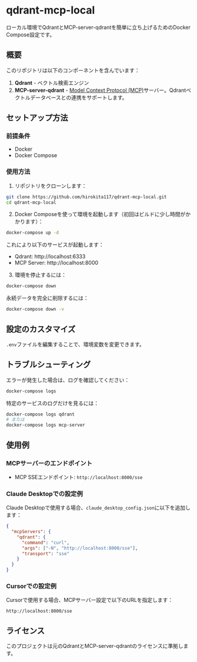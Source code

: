 # qdrant-mcp-local

ローカル環境でQdrantとMCP-server-qdrantを簡単に立ち上げるためのDocker Compose設定です。

## 概要

このリポジトリは以下のコンポーネントを含んでいます：

1. **Qdrant** - ベクトル検索エンジン
2. **MCP-server-qdrant** - [Model Context Protocol (MCP)](https://modelcontextprotocol.io/introduction)サーバー。Qdrantベクトルデータベースとの連携をサポートします。

## セットアップ方法

### 前提条件

- Docker
- Docker Compose

### 使用方法

1. リポジトリをクローンします：

```bash
git clone https://github.com/hirokita117/qdrant-mcp-local.git
cd qdrant-mcp-local
```

2. Docker Composeを使って環境を起動します（初回はビルドに少し時間がかかります）：

```bash
docker-compose up -d
```

これにより以下のサービスが起動します：
- Qdrant: http://localhost:6333
- MCP Server: http://localhost:8000

3. 環境を停止するには：

```bash
docker-compose down
```

永続データを完全に削除するには：

```bash
docker-compose down -v
```

## 設定のカスタマイズ

`.env`ファイルを編集することで、環境変数を変更できます。

## トラブルシューティング

エラーが発生した場合は、ログを確認してください：

```bash
docker-compose logs
```

特定のサービスのログだけを見るには：

```bash
docker-compose logs qdrant
# または
docker-compose logs mcp-server
```

## 使用例

### MCPサーバーのエンドポイント

- MCP SSEエンドポイント: `http://localhost:8000/sse`

### Claude Desktopでの設定例

Claude Desktopで使用する場合、`claude_desktop_config.json`に以下を追加します：

```json
{
  "mcpServers": {
    "qdrant": {
      "command": "curl",
      "args": ["-N", "http://localhost:8000/sse"],
      "transport": "sse"
    }
  }
}
```

### Cursorでの設定例

Cursorで使用する場合、MCPサーバー設定で以下のURLを指定します：

```
http://localhost:8000/sse
```

## ライセンス

このプロジェクトは元のQdrantとMCP-server-qdrantのライセンスに準拠します。
